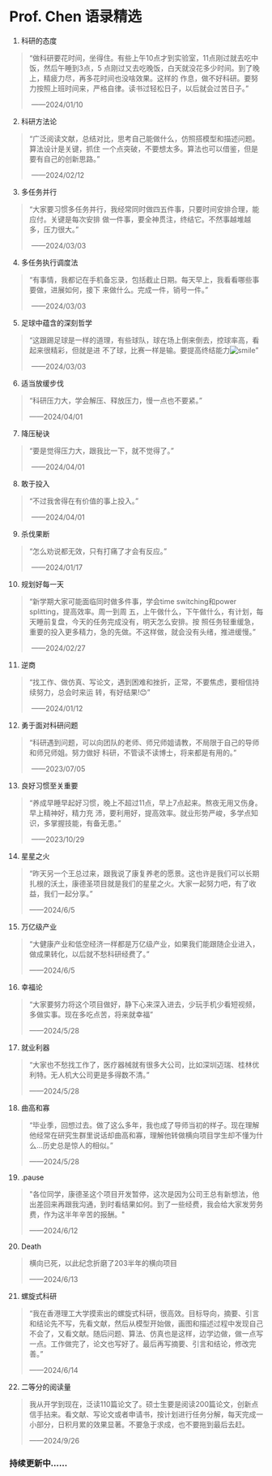 # Prof. Chen 语录精选

1. 科研的态度

> “做科研要花时间，坐得住。有些上午10点才到实验室，11点刚过就去吃中饭，然后午睡到3点，5 点刚过又去吃晚饭，白天就没花多少时间。到了晚上，精疲力尽，再多花时间也没啥效果。这样的 作息，做不好科研。要努力按照上班时间来，严格自律。读书过轻松日子，以后就会过苦日子。”     
>
> ​                                                                                                                                                                                          ——2024/01/10

2. 科研方法论

> “广泛阅读文献，总结对比，思考自己能做什么，仿照搭模型和描述问题。算法设计是关键，抓住 一个点突破，不要想太多。算法也可以借鉴，但是要有自己的创新思路。”
>
> ​                                                                                                                                                                                               ——2024/02/12

3. 多任务并行

> “大家要习惯多任务并行，我经常同时做四五件事，只要时间安排合理，能应付。关键是每次安排 做一件事，要全神贯注，终结它。不然事越堆越多，压力很大。”       
>
> ​                                                                                                                                                                                        ——2024/03/03

4. 多任务执行调度法

> “有事情，我都记在手机备忘录，包括截止日期。每天早上，我看看哪些事要做，进展如何，接下 来做什么。完成一件，销号一件。”  
>
> ​                                                                                                                                                                                             ——2024/03/03

5. 足球中蕴含的深刻哲学

>“这跟踢足球是一样的道理，有些球队，球在场上倒来倒去，控球率高，看起来很精彩，但就是进 不了球，比赛一样是输。要提高终结能力![smile](./emoji/smile.png)”  
>
>​ ——2024/03/03

6. 适当放缓步伐

> “科研压力大，学会解压、释放压力，慢一点也不要紧。”   
>
>——2024/04/01

7. 降压秘诀

>“要是觉得压力大，跟我比一下，就不觉得了。” 
>
>​                                                                                                                                                                                              ——2024/04/01

8. 敢于投入

> “不过我舍得在有价值的事上投入。”      
>
> ​                                                                                                                                                                                         ——2024/04/01

9. 杀伐果断

> “怎么劝说都无效，只有打痛了才会有反应。”    
>
> ​                                                                                                                                                                                           ——2024/01/17

10. 规划好每一天

> “新学期大家可能面临同时做多件事，学会time switching和power splitting，提高效率。周一到周 五，上午做什么，下午做什么，有计划，每天睡前复盘，今天的任务完成没有，明天怎么安排。按 照任务轻重缓急，重要的投入更多精力，急的先做。不这样做，就会没有头绪，推进缓慢。”
>
> ​                                                                                                                                                                                               ——2024/02/27

11. 逆商

> “找工作、做仿真、写论文，遇到困难和挫折，正常，不要焦虑，要相信持续努力，总会时来运 转，有好结果!😊”    
>
> ​                                                                                                                                                                                           ——2024/01/12

12. 勇于面对科研问题

> “科研遇到问题，可以向团队的老师、师兄师姐请教，不局限于自己的导师和师兄师姐。努力做好 科研，不管读不读博士，将来都是有用的。”     
>
> ​                                                                                                                                                                                          ——2023/07/05

13. 良好习惯至关重要

> “养成早睡早起好习惯，晚上不超过11点，早上7点起来。熬夜无用又伤身。早上精神好，精力充 沛，要利用好，提高效率。就业形势严峻，多学点知识，多掌握技能，有备无患。”       
>
> ​                                                                                                                                                                                        ——2023/10/29

14. 星星之火
> “昨天另一个王总过来，跟我说了康复养老的愿景。这也许是我们可以长期扎根的沃土，康德圣项目就是我们的星星之火。大家一起努力吧，有了收益，我们一起分享。”
>
>——2024/6/5

15. 万亿级产业
> “大健康产业和低空经济一样都是万亿级产业，如果我们能跟随企业进入，做成果转化，以后就不愁科研经费了。”
>
>——2024/6/5   

16. 幸福论
> “大家要努力将这个项目做好，静下心来深入进去，少玩手机少看短视频，多做实事。现在多吃点苦，将来就幸福”
>
> ——2024/5/28

17. 就业利器
> “大家也不愁找工作了，医疗器械就有很多大公司，比如深圳迈瑞、桂林优利特。无人机大公司更是多得数不清。”
>
> ——2024/5/28

18. 曲高和寡
> “毕业季，回想过去。做了这么多年，我也成了导师当初的样子。现在理解他经常在研究生群里说话却曲高和寡，理解他转做横向项目学生却不懂为什么…历史总是惊人的相似。”
>
> ——2024/5/28

19. .pause
>  "各位同学，康德圣这个项目开发暂停，这次是因为公司王总有新想法，他出差回来再跟我沟通，到时看结果如何。到了一些经费，我会给大家发劳务费，作为这半年辛苦的报酬。"
>
> ——2024/6/12

20. Death
>  横向已死，以此纪念折磨了203半年的横向项目
>
> ——2024/6/13

21. 螺旋式科研
> “我在香港理工大学摸索出的螺旋式科研，很高效。目标导向，摘要、引言和结论先不写，先看文献，然后从模型开始做，画图和描述过程中发现自己不会了，又看文献。随后问题、算法、仿真也是这样，边学边做，做一点写一点。工作做完了，论文也写好了。最后再写摘要、引言和结论，修改完善。”
>
> ——2024/6/14
    
22. 二等分的阅读量
> 我从开学到现在，泛读110篇论文了。硕士生要是阅读200篇论文，创新点信手拈来。看文献、写论文或者申请书，按计划进行任务分解，每天完成一小部分，日积月累的效果显著。不要急于求成，也不要拖到最后去赶。
> 
> ——2024/9/26
### 持续更新中……

